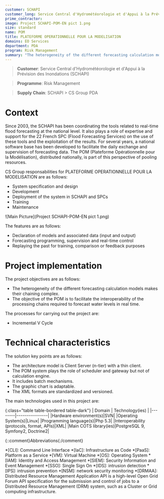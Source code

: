 ```yaml
---
customer: SCHAPI
customer_long: Service Central d'Hydrométéorologie et d'Appui à la Prévision des Inondations
prime_contractor: 
image: Project SCHAPI-POM-EN pict 1.png
size: standard
name: POM
title: PLATEFORME OPERATIONNELLE POUR LA MODELISATION
domains: EO Services
department: PDA
program: Risk Management
summary: "The heterogeneity of the different forecasting calculation models makes their chaining complex. The objective of the POM is to facilitate the interoperability of the processing chains required to forecast water levels in real time."
---
```


> __Customer__\: Service Central d'Hydrométéorologie et d'Appui à la Prévision des Inondations (SCHAPI)

> __Programme__\: Risk Management

> __Supply Chain__\: SCHAPI >  CS Group PDA


# Context

Since 2003, the SCHAPI has been coordinating the tools related to real-time flood forecasting at the national level. It also plays a role of expertise and support for the 22 French SPC (Flood Forecasting Services) on the use of these tools and the exploitation of the results.
For several years, a national software base has been developed to facilitate the daily exchange and supervision of forecasting data. The POM (Plateforme Opérationnelle pour la Modélisation), distributed nationally, is part of this perspective of pooling resources.

CS Group responsabilities for PLATEFORME OPERATIONNELLE POUR LA MODELISATION are as follows:
* System specification and design
* Development
* Deployment of the system in SCHAPI and SPCs
* Training
* Maintenance

![Main Picture](Project SCHAPI-POM-EN pict 1.png)

The features are as follows:
* Declaration of models and associated data (input and output)
* Forecasting programming, supervision and real-time control
* Replaying the past for training, comparison or feedback purposes

# Project implementation

The project objectives are as follows:
* The heterogeneity of the different forecasting calculation models makes their chaining complex.
* The objective of the POM is to facilitate the interoperability of the processing chains required to forecast water levels in real time.

The processes for carrying out the project are:
* Incremental V Cycle

# Technical characteristics

The solution key points are as follows:
* The architecture model is Client Server (n-tier) with a thin client.
* The POM system plays the role of scheduler and gateway but not of calculation engine.
* It includes batch mechanisms.
* The graphic chart is adaptable.
* The XML formats are standardized and versioned.



The main technologies used in this project are:

{:class="table table-bordered table-dark"}
| Domain | Technology(ies) |
|--------|----------------|
|Hardware environment(s)|SVN|
|Operating System(s)|Linux|
|Programming language(s)|Php 5.3|
|Interoperability (protocols, format, APIs)|XML|
|Main COTS library(ies)|PostgreSQL 9, Symfony2, Doctrine2|



{::comment}Abbreviations{:/comment}

*[CLI]: Command Line Interface
*[IaC]: Infrastructure as Code
*[PaaS]: Platform as a Service
*[VM]: Virtual Machine
*[OS]: Operating System
*[IAM]: Identity and Access Management
*[SIEM]: Security Information and Event Management
*[SSO]: Single Sign On
*[IDS]: intrusion detection
*[IPS]: intrusion prevention
*[NSM]: network security monitoring
*[DRMAA]: Distributed Resource Management Application API is a high-level Open Grid Forum API specification for the submission and control of jobs to a Distributed Resource Management (DRM) system, such as a Cluster or Grid computing infrastructure.
